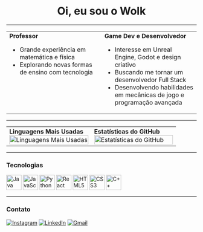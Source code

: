 <h1 align="center">Oi, eu sou o Wolk</h1>

---

<table>
  <tr>
    <td width="50%" valign="top">
      <strong>Professor</strong><br>
      <ul>
        <li>Grande experiência em matemática e física</li>
        <li>Explorando novas formas de ensino com tecnologia</li>
      </ul>
    </td>
    <td width="50%" valign="top">
      <strong>Game Dev e Desenvolvedor</strong><br>
      <ul>
        <li>Interesse em Unreal Engine, Godot e design criativo</li>
        <li>Buscando me tornar um desenvolvedor Full Stack</li>
        <li>Desenvolvendo habilidades em mecânicas de jogo e programação avançada</li>
      </ul>
    </td>
  </tr>
</table>

---

<table>
  <tr>
    <td width="50%">
      <strong>Linguagens Mais Usadas</strong><br>
      <img src="https://github-readme-stats.vercel.app/api/top-langs/?username=elias-wolk&layout=compact&theme=radical" width="100%" alt="Linguagens Mais Usadas">
    </td>
    <td width="50%">
      <strong>Estatísticas do GitHub</strong><br>
      <img src="https://github-readme-stats.vercel.app/api?username=elias-wolk&show_icons=true&theme=radical" width="100%" alt="Estatísticas do GitHub">
    </td>
  </tr>
</table>

---

### Tecnologias

<div>
    <img src="https://cdn.jsdelivr.net/gh/devicons/devicon/icons/java/java-original.svg" title="Java" alt="Java" width="40" height="40"/>
    <img src="https://cdn.jsdelivr.net/gh/devicons/devicon/icons/javascript/javascript-original.svg" title="JavaScript" alt="JavaScript" width="40" height="40"/>
    <img src="https://cdn.jsdelivr.net/gh/devicons/devicon/icons/python/python-original.svg" title="Python" alt="Python" width="40" height="40"/>
    <img src="https://cdn.jsdelivr.net/gh/devicons/devicon/icons/react/react-original.svg" title="React" alt="React" width="40" height="40"/>
    <img src="https://cdn.jsdelivr.net/gh/devicons/devicon/icons/html5/html5-original.svg" title="HTML5" alt="HTML5" width="40" height="40"/>
    <img src="https://cdn.jsdelivr.net/gh/devicons/devicon/icons/css3/css3-original.svg" title="CSS3" alt="CSS3" width="40" height="40"/>
    <img src="https://cdn.jsdelivr.net/gh/devicons/devicon/icons/cplusplus/cplusplus-original.svg" title="C++" alt="C++" width="40" height="40"/>
</div>

---

### Contato

[![Instagram](https://img.shields.io/badge/-Instagram-E4405F?style=for-the-badge&logo=instagram&logoColor=white)](https://www.instagram.com/wolk_dev/)
[![LinkedIn](https://img.shields.io/badge/-LinkedIn-0077B5?style=for-the-badge&logo=linkedin&logoColor=white)](https://www.linkedin.com/in/elias-santos-wolk/)
[![Gmail](https://img.shields.io/badge/-Gmail-D14836?style=for-the-badge&logo=gmail&logoColor=white)](mailto:elias.wolkdev@gmail.com)
